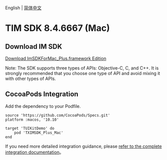 English | [简体中文](./README_ZH.md)

# TIM SDK 8.4.6667 (Mac)

## Download IM SDK

[Download ImSDKForMac_Plus.framework Edition](https://im.sdk.qcloud.com/download/plus/8.4.6667/ImSDKForMac_Plus_8.4.6667.framework.zip)

Note: The SDK supports three types of APIs: Objective-C, C, and C++. It is strongly recommended that you choose one type of API and avoid mixing it with other types of APIs.

## CocoaPods Integration
Add the dependency to your Podfile.

```
source 'https://github.com/CocoaPods/Specs.git'
platform :macos, '10.10'

target 'TUIKitDemo' do
    pod 'TXIMSDK_Plus_Mac'
end
```

If you need more detailed integration guidance, please [refer to the complete integration documentation](https://www.tencentcloud.com/document/product/1047/34308)。
